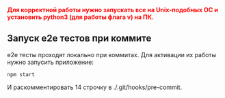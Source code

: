 <b style="color: red">Для корректной работы нужно запускать все на Unix-подобных ОС и установить python3 (для работы флага v) на ПК.</b>

## Запуск e2e тестов при коммите

e2e тесты проходят локально при коммитах. Для активации их работы нужно запусить приложение:

```
npm start
```

И раскомментировать 14 строчку в ./.git/hooks/pre-commit.